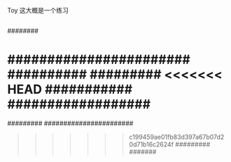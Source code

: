 Toy  这大概是一个练习
####
##
####
#####
########
######
#######################
##########
#########
<<<<<<< HEAD
###########
##################
=======
#########
#######################
>>>>>>> c199459ae01fb83d397a67b07d20d71b16c2624f
#########
#######
##
###
#####
#####
##
###
####
##
####
###
##
##
##

